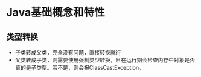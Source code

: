 # Java基础概念和特性

## 类型转换
- 子类转成父类，完全没有问题，直接转换就行
- 父类转成子类，则需要使用强制类型转换，且在运行期会检查内存中对象是否真的是子类型。若不是，则会报ClassCastException。